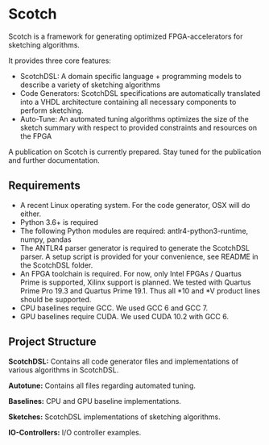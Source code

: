 # Scotch
Scotch is a framework for generating optimized FPGA-accelerators for sketching algorithms. 

It provides three core features:
* ScotchDSL: A domain specific language + programming models to describe a variety of sketching algorithms
* Code Generators: ScotchDSL specifications are automatically translated into a VHDL architecture containing all necessary components to perform sketching.
* Auto-Tune: An automated tuning algorithms optimizes the size of the sketch summary with respect to provided constraints and resources on the FPGA

A publication on Scotch is currently prepared. Stay tuned for the publication and further documentation.

## Requirements
* A recent Linux operating system. For the code generator, OSX will do either.
* Python 3.6+ is required
* The following Python modules are required: antlr4-python3-runtime, numpy, pandas
* The ANTLR4 parser generator is required to generate the ScotchDSL parser. A setup script is provided for your convenience, see README in the ScotchDSL folder.
* An FPGA toolchain is required. For now, only Intel FPGAs / Quartus Prime is supported, Xilinx support is planned. We tested with Quartus Prime Pro 19.3 and Quartus Prime 19.1. Thus all *10 and *V product lines should be supported.
* CPU baselines require GCC. We used GCC 6 and GCC 7.
* GPU baselines require CUDA. We used CUDA 10.2 with GCC 6.

## Project Structure
**ScotchDSL:** Contains all code generator files and implementations of various algorithms in ScotchDSL.

**Autotune:** Contains all files regarding automated tuning.

**Baselines:** CPU and GPU baseline implementations.

**Sketches:** ScotchDSL implementations of sketching algorithms.

**IO-Controllers:** I/O controller examples.
